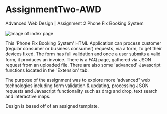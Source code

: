 # AssignmentTwo-AWD
Advanced Web Design | Assignment 2 
Phone Fix Booking System

![Image of index page](https://github.com/staceysike/AssignmentTwo-AWD/blob/master/AWD-A2.PNG)

This 'Phone Fix Booking System' HTML Application can process customer (regular consumer or business consumer) requests, via a form, to get their devices fixed. The form has full validation and once a user submits a valid form, it produces an invoice. There is a FAQ page, gathered via JSON request from an uploaded file. There are also some 'advanced' Javascript functions located in the 'Extension' tab. 

The purpose of the assignment was to explore more 'advanced' web technologies including form validation & updating, processing JSON requests and Javascript functionality such as drag and drop, text search and interactive maps.

Design is based off of an assigned template.

